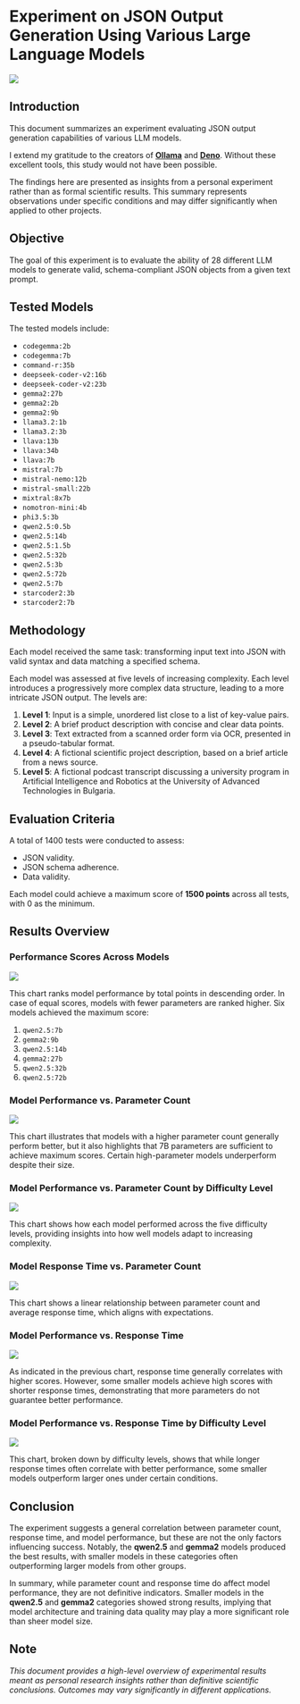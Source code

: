 # Experiment on JSON Output Generation Using Various Large Language Models

![](https://github.com/atorov/llm-so/blob/master/llm_model_performance_collage.png)

## Introduction

This document summarizes an experiment evaluating JSON output generation capabilities of various LLM models.

I extend my gratitude to the creators of [**Ollama**](https://ollama.com/) and [**Deno**](https://deno.com/). Without these excellent tools, this study would not have been possible.

The findings here are presented as insights from a personal experiment rather than as formal scientific results. This summary represents observations under specific conditions and may differ significantly when applied to other projects.

## Objective

The goal of this experiment is to evaluate the ability of 28 different LLM models to generate valid, schema-compliant JSON objects from a given text prompt.

## Tested Models

The tested models include:

-   `codegemma:2b`
-   `codegemma:7b`
-   `command-r:35b`
-   `deepseek-coder-v2:16b`
-   `deepseek-coder-v2:23b`
-   `gemma2:27b`
-   `gemma2:2b`
-   `gemma2:9b`
-   `llama3.2:1b`
-   `llama3.2:3b`
-   `llava:13b`
-   `llava:34b`
-   `llava:7b`
-   `mistral:7b`
-   `mistral-nemo:12b`
-   `mistral-small:22b`
-   `mixtral:8x7b`
-   `nomotron-mini:4b`
-   `phi3.5:3b`
-   `qwen2.5:0.5b`
-   `qwen2.5:14b`
-   `qwen2.5:1.5b`
-   `qwen2.5:32b`
-   `qwen2.5:3b`
-   `qwen2.5:72b`
-   `qwen2.5:7b`
-   `starcoder2:3b`
-   `starcoder2:7b`

## Methodology

Each model received the same task: transforming input text into JSON with valid syntax and data matching a specified schema.

Each model was assessed at five levels of increasing complexity. Each level introduces a progressively more complex data structure, leading to a more intricate JSON output. The levels are:

1. **Level 1**: Input is a simple, unordered list close to a list of key-value pairs.
2. **Level 2**: A brief product description with concise and clear data points.
3. **Level 3**: Text extracted from a scanned order form via OCR, presented in a pseudo-tabular format.
4. **Level 4**: A fictional scientific project description, based on a brief article from a news source.
5. **Level 5**: A fictional podcast transcript discussing a university program in Artificial Intelligence and Robotics at the University of Advanced Technologies in Bulgaria.

## Evaluation Criteria

A total of 1400 tests were conducted to assess:

-   JSON validity.
-   JSON schema adherence.
-   Data validity.

Each model could achieve a maximum score of **1500 points** across all tests, with 0 as the minimum.

## Results Overview

### Performance Scores Across Models

![](https://github.com/atorov/llm-so/blob/master/chart_performance.png)

This chart ranks model performance by total points in descending order. In case of equal scores, models with fewer parameters are ranked higher. Six models achieved the maximum score:

1. `qwen2.5:7b`
2. `gemma2:9b`
3. `qwen2.5:14b`
4. `gemma2:27b`
5. `qwen2.5:32b`
6. `qwen2.5:72b`

### Model Performance vs. Parameter Count

![](https://github.com/atorov/llm-so/blob/master/chart_performance_vs_params.png)

This chart illustrates that models with a higher parameter count generally perform better, but it also highlights that 7B parameters are sufficient to achieve maximum scores. Certain high-parameter models underperform despite their size.

### Model Performance vs. Parameter Count by Difficulty Level

![](https://github.com/atorov/llm-so/blob/master/chart_performance_vs_params_vs_dl.png)

This chart shows how each model performed across the five difficulty levels, providing insights into how well models adapt to increasing complexity.

### Model Response Time vs. Parameter Count

![](https://github.com/atorov/llm-so/blob/master/chart_duration_vs_params.png)

This chart shows a linear relationship between parameter count and average response time, which aligns with expectations.

### Model Performance vs. Response Time

![](https://github.com/atorov/llm-so/blob/master/chart_performance_vs_duration.png)

As indicated in the previous chart, response time generally correlates with higher scores. However, some smaller models achieve high scores with shorter response times, demonstrating that more parameters do not guarantee better performance.

### Model Performance vs. Response Time by Difficulty Level

![](https://github.com/atorov/llm-so/blob/master/chart_performance_vs_duration_vs_dl.png)

This chart, broken down by difficulty levels, shows that while longer response times often correlate with better performance, some smaller models outperform larger ones under certain conditions.

## Conclusion

The experiment suggests a general correlation between parameter count, response time, and model performance, but these are not the only factors influencing success. Notably, the **qwen2.5** and **gemma2** models produced the best results, with smaller models in these categories often outperforming larger models from other groups.

In summary, while parameter count and response time do affect model performance, they are not definitive indicators. Smaller models in the **qwen2.5** and **gemma2** categories showed strong results, implying that model architecture and training data quality may play a more significant role than sheer model size.

## Note

_This document provides a high-level overview of experimental results meant as personal research insights rather than definitive scientific conclusions. Outcomes may vary significantly in different applications._
